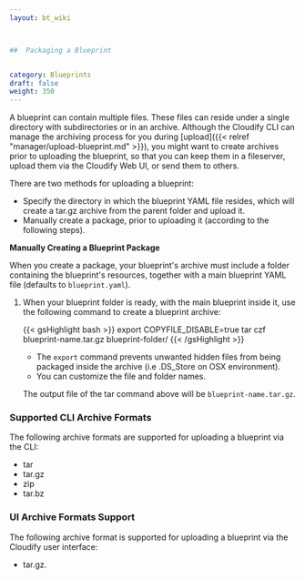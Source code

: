 ```yaml
---
layout: bt_wiki



##  Packaging a Blueprint


category: Blueprints
draft: false
weight: 350
---
```


A blueprint can contain multiple files. These files can reside under a single directory with subdirectories or in an archive. Although the Cloudify CLI can manage the archiving process for you during [upload]({{< relref "manager/upload-blueprint.md" >}}), you might want to create archives prior to uploading the blueprint, so that you can keep them in a fileserver, upload them via the Cloudify Web UI, or send them to others.


There are two methods for uploading a blueprint:

* Specify the directory in which the blueprint YAML file resides, which will create a tar.gz archive from the parent folder and upload it.
* Manually create a package, prior to uploading it (according to the following steps).


**Manually Creating a Blueprint Package**

When you create a package, your blueprint's archive must include a folder containing the blueprint's resources, together with a main blueprint YAML file (defaults to `blueprint.yaml`).

1. When your blueprint folder is ready, with the main blueprint inside it, use the following command to create a blueprint archive:   

   {{< gsHighlight  bash  >}}
   export COPYFILE_DISABLE=true
   tar czf blueprint-name.tar.gz blueprint-folder/
   {{< /gsHighlight >}}

   * The `export` command prevents unwanted hidden files from being packaged inside the archive (i.e .DS_Store on OSX environment).
   * You can customize the file and folder names.

   The output file of the tar command above will be `blueprint-name.tar.gz`.

### Supported CLI Archive Formats

The following archive formats are supported for uploading a blueprint via the CLI:

* tar
* tar.gz
* zip
* tar.bz

### UI Archive Formats Support

The following archive format is supported for uploading a blueprint via the Cloudify user interface:

* tar.gz.
